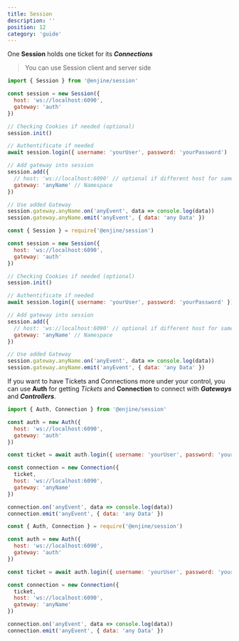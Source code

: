 ```yaml
---
title: Session
description: ''
position: 12
category: 'guide'
---
```


One **Session** holds one ticket for its ***Connections***

> You can use Session client and server side

<code-group>
  <code-block label="es6" active>

  ```js
  import { Session } from '@enjine/session'

  const session = new Session({
    host: 'ws://localhost:6090',
    gateway: 'auth'
  })

  // Checking Cookies if needed (optional)
  session.init()

  // Authentificate if needed
  await session.login({ username: 'yourUser', password: 'yourPassword')

  // Add gateway into session
  session.add({
    // host: 'ws://localhost:6090' // optional if different host for same ticket
    gateway: 'anyName' // Namespace
  })

  // Use added Gateway
  session.gateway.anyName.on('anyEvent', data => console.log(data))
  session.gateway.anyName.emit('anyEvent', { data: 'any Data' })
  ```

  </code-block>
  <code-block label="commonjs">

  ```js
  const { Session } = require('@enjine/session')

  const session = new Session({
    host: 'ws://localhost:6090',
    gateway: 'auth'
  })

  // Checking Cookies if needed (optional)
  session.init()

  // Authentificate if needed
  await session.login({ username: 'yourUser', password: 'yourPassword' })

  // Add gateway into session
  session.add({
    // host: 'ws://localhost:6090' // optional if different host for same ticket
    gateway: 'anyName' // Namespace
  })

  // Use added Gateway
  session.gateway.anyName.on('anyEvent', data => console.log(data))
  session.gateway.anyName.emit('anyEvent', { data: 'any Data' })
  ```

  </code-block>
</code-group>

If you want to have Tickets and Connections more under your control, you can use **Auth** for getting *Tickets* and **Connection** to connect with ***Gateways*** and ***Controllers***.

<code-group>
  <code-block label="es6" active>

  ```js
  import { Auth, Connection } from '@enjine/session'

  const auth = new Auth({
    host: 'ws://localhost:6090',
    gateway: 'auth'
  })

  const ticket = await auth.login({ username: 'yourUser', password: 'yourPassword' })

  const connection = new Connection({
    ticket,
    host: 'ws://localhost:6090',
    gateway: 'anyName'
  })

  connection.on('anyEvent', data => console.log(data))
  connection.emit('anyEvent', { data: 'any Data' })
  ```

  </code-block>
  <code-block label="commonjs">

  ```js
  const { Auth, Connection } = require('@enjine/session')

  const auth = new Auth({
    host: 'ws://localhost:6090',
    gateway: 'auth'
  })

  const ticket = await auth.login({ username: 'yourUser', password: 'yourPassword' })

  const connection = new Connection({
    ticket,
    host: 'ws://localhost:6090',
    gateway: 'anyName'
  })

  connection.on('anyEvent', data => console.log(data))
  connection.emit('anyEvent', { data: 'any Data' })
  ```

  </code-block>
</code-group>
